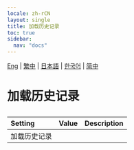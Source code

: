 ```yaml
---
locale: zh-rCN
layout: single
title: 加载历史记录
toc: true
sidebar:
  nav: "docs"
---
```

[Eng](/dancexr/menu/2025.4/chat/load_history) | [繁中](/tw/dancexr/menu/2025.4/chat/load_history) | [日本語](/jp/dancexr/menu/2025.4/chat/load_history) | [한국어](/kr/dancexr/menu/2025.4/chat/load_history) | [简中](/zh/dancexr/menu/2025.4/chat/load_history)

# 加载历史记录

## 

| Setting | Value | Description |
| :--- | --- | :--- |
| 加载历史记录 || 
